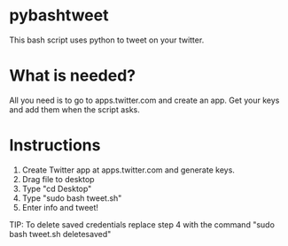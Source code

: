 # pybashtweet
This bash script uses python to tweet on your twitter.

# What is needed?
All you need is to go to apps.twitter.com and create an app. Get your keys and add them when the script asks.

# Instructions
1. Create Twitter app at apps.twitter.com and generate keys.
2. Drag file to desktop
3. Type "cd Desktop"
4. Type "sudo bash tweet.sh"
5. Enter info and tweet!

TIP: To delete saved credentials replace step 4 with the command "sudo bash tweet.sh deletesaved"
